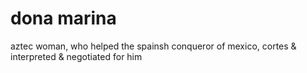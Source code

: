 # dona marina
aztec woman, who helped the spainsh conqueror of mexico, cortes & interpreted & negotiated for him